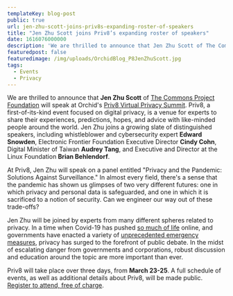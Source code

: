 ```yaml
---
templateKey: blog-post
public: true
url: jen-zhu-scott-joins-priv8s-expanding-roster-of-speakers
title: "Jen Zhu Scott joins Priv8’s expanding roster of speakers"
date: 1616076000000
description: 'We are thrilled to announce that Jen Zhu Scott of The Commons Project Foundation will speak at Orchid’s Priv8 Virtual Privacy Summit.'
featuredpost: false
featuredimage: /img/uploads/OrchidBlog_P8JenZhuScott.jpg
tags:
  - Events
  - Privacy
---
```

We are thrilled to announce that **Jen Zhu Scott** of [The Commons Project Foundation](https://thecommonsproject.org/) will speak at Orchid's [Priv8 Virtual Privacy Summit](https://www.orchid.com/priv8/). Priv8, a first-of-its-kind event focused on digital privacy, is a venue for experts to share their experiences, predictions, hopes, and advice with like-minded people around the world. Jen Zhu joins a growing slate of distinguished speakers, including whistleblower and cybersecurity expert **Edward Snowden**,  Electronic Frontier Foundation Executive Director **Cindy Cohn**, Digital Minister of Taiwan **Audrey Tang**, and Executive and Director at the Linux Foundation **Brian Behlendorf**.

At Priv8, Jen Zhu will speak on a panel entitled "Privacy and the Pandemic: Solutions Against Surveillance." In almost every field, there's a sense that the pandemic has shown us glimpses of two very different futures: one in which privacy and personal data is safeguarded, and one in which it is sacrificed to a notion of security. Can we engineer our way out of these trade-offs?

Jen Zhu will be joined by experts from many different spheres related to privacy. In a time when Covid-19 has pushed [so much of life](/tips-for-protecting-your-privacy-while-working-from-home/) online, and governments have enacted a variety of [unprecedented emergency measures](/defending-freedom-in-the-time-of-coronavirus/), privacy has surged to the forefront of public debate. In the midst of escalating danger from governments and corporations, robust discussion and education around the topic are more important than ever.

Priv8 will take place over three days, from **March 23-25**. A full schedule of events, as well as additional details about Priv8, will be made public. [Register to attend, free of charge](https://www.orchid.com/priv8).